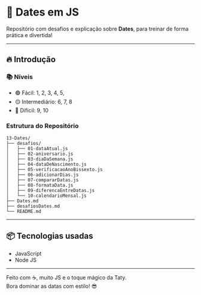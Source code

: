 # 📅 Dates em JS

Repositório com desafios e explicação sobre **Dates**, para treinar de forma prática e divertida!

---
## 🔥 Introdução

### 📚 Níveis
- 🟢 Fácil: 1, 2, 3, 4, 5,
- 🟡 Intermediário: 6, 7, 8
- 🔴 Difícil: 9, 10

### Estrutura do Repositório

```
13-Dates/
├── desafios/
│   ├── 01-dataAtual.js
│   ├── 02-aniversario.js
│   ├── 03-diaDaSemana.js
│   ├── 04-dataDeNascimento.js
│   ├── 05-verificacaoAnoBissexto.js
│   ├── 06-adicionarDias.js
│   ├── 07-compararDatas.js
│   ├── 08-formataData.js
│   ├── 09-diferencaEntreDatas.js
│   └── 10-calendarioMensal.js
├── Dates.md
├── desafiosDates.md
└── README.md
```
---

## 📦 Tecnologias usadas
- JavaScript
- Node JS

---

Feito com ☕, muito JS e o toque mágico da Taty.  
Bora dominar as datas com estilo! 😎